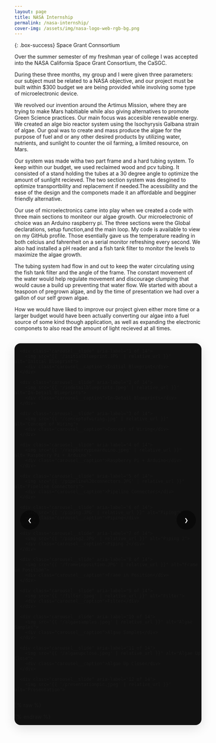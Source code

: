 ```yaml
---
layout: page 
title: NASA Internship 
permalink: /nasa-internship/
cover-img: /assets/img/nasa-logo-web-rgb-bg.png
---
```


{: .box-success}
Space Grant Connsortium 

Over the summer semester of my freshman year of college I was accepted into the NASA California Space Grant Consortium, the CaSGC.  

During these three months, my group and I were given three parameters: our subject must be related to a NASA objective, and our project must be built within $300 budget we are being provided while involving some type of microelectronic device. 

We revolved our invention around the Artimus Mission, where they are trying to make Mars habitiable while also giving alternatives to promote Green Science practices. Our main focus was accesible renewable energy. We created an alge bio reactor system using the Isochyrysis Galbana strain of algae. Our goal was to create and mass produce the algae for the purpose of fuel and or any other desired products by utilizing water, nutrients, and sunlight to counter the oil farming, a limited resource, on Mars. 

Our system was made witha two part frame and a hard tubing system. To keep within our budget, we used reclaimed wood and pcv tubing. It consisted of a stand holding the tubes at a 30 degree angle to optimize the amount of sunlight recieved. The two section system was desgined to optimize transportbility and replacement if needed.The acessibility and the ease of the design and the componets made it an affordable and begginer friendly alternative. 

Our use of microelectronics came into play when we created a code with three main sections to moniteor our algae growth. Our microelectronic of choice was an Arduino raspberry pi. The three sections were the Global declarations, setup function,and the main loop. My code is available to view on my GitHub profile. Those esentially gave us the temperature reading in both celcius and fahrenheit on a serial monitor refreshing every second. We also had installed a pH reader and a fish tank filter  to monitor the levels to maximize the algae growth.  

The tubing system had flow in and out to keep the water circulating using the fish tank filter and the angle of the frame. The constant movement of the water would help regulate movement and discourage clumping that would cause a build up preventing that water flow. We started with about a teaspoon of pregrown algae, and by the time of presentation we had over a gallon of our self grown algae.

How we would have liked to improve our project given either more time or a larger budget would have been actually converting our algae into a fuel source of some kind though application, as well as expanding the electronic componets to also read the amount of light recieved at all times.


<!-- ====== NASA INTERNSHIP CAROUSEL (15 slides, responsive contain) ====== -->
<div class="carousel" id="nasa-carousel" aria-roledescription="carousel" aria-label="NASA Gallery">
  <div class="carousel__viewport">
    <div class="carousel__track" role="group" aria-live="polite">

      <div class="carousel__slide" aria-label="1 of 14">
        <img src="{{ '/initialblueprint.JPG' | relative_url }}" alt="Initial Blueprint">
        <div class="carousel__caption">Initial Blueprint</div>
      </div>

      <div class="carousel__slide" aria-label="2 of 14">
        <img src="{{ '/indetailblueprints.jpeg' | relative_url }}" alt="In-Detail Blueprints">
        <div class="carousel__caption">In-Detail Blueprints</div>
      </div>

      <div class="carousel__slide" aria-label="3 of 14">
        <img src="{{ '/conceptofwiring.jpg' | relative_url }}" alt="Concept of Wiring">
        <div class="carousel__caption">Concept of Wiring</div>
      </div>

      <div class="carousel__slide" aria-label="4 of 14">
        <img src="{{ '/raspberrypiearduino.jpeg' | relative_url }}" alt="Raspberry Pi + Arduino">
        <div class="carousel__caption">Raspberry Pi + Arduino</div>
      </div>

      <div class="carousel__slide" aria-label="5 of 14">
        <img src="{{ '/pipeline%20connectors.JPG' | relative_url }}" alt="Pipeline Connectors">
        <div class="carousel__caption">Pipeline Connectors</div>
      </div>

      <div class="carousel__slide" aria-label="6 of 14">
        <img src="{{ '/piping.JPG' | relative_url }}" alt="Piping">
        <div class="carousel__caption">Piping</div>
      </div>

      <div class="carousel__slide" aria-label="7 of 14">
        <img src="{{ '/piping2.JPG' | relative_url }}" alt="Piping 2">
        <div class="carousel__caption">Piping 2</div>
      </div>

      <div class="carousel__slide" aria-label="8 of 14">
        <img src="{{ '/frameinposition.JPG' | relative_url }}" alt="Frame in Position">
        <div class="carousel__caption">Frame in Position</div>
      </div>

      <div class="carousel__slide" aria-label="9 of 14">
        <img src="{{ '/filter.jpeg' | relative_url }}" alt="Filter">
        <div class="carousel__caption">Filter</div>
      </div>

      <div class="carousel__slide" aria-label="10 of 14">
        <img src="{{ '/algaesamples.jpeg' | relative_url }}" alt="Algae Samples">
        <div class="carousel__caption">Algae Samples</div>
      </div>

      <div class="carousel__slide" aria-label="11 of 14">
        <img src="{{ '/algaeupclose.jpeg' | relative_url }}" alt="Algae Up Close">
        <div class="carousel__caption">Algae Up Close</div>
      </div>

      <div class="carousel__slide" aria-label="12 of 14">
        <img src="{{ '/presentationpic.jpeg' | relative_url }}" alt="Presentation">
        <div class="carousel__caption">Presentation</div>
      </div>

      <div class="carousel__slide" aria-label="13 of 14">
        <img src="{{ '/inaction.jpeg' | relative_url }}" alt="In Action">
        <div class="carousel__caption">In Action</div>
      </div>

      <div class="carousel__slide" aria-label="14 of 14">
        <img src="{{ '/grouppic.jpeg' | relative_url }}" alt="Group Picture">
        <div class="carousel__caption">Group Picture</div>
      </div>

    </div>
  </div>

  <!-- buttons & dots outside the scroll -->
  <button class="carousel__btn carousel__btn--prev" aria-label="Previous" data-action="prev">&#10094;</button>
  <button class="carousel__btn carousel__btn--next" aria-label="Next" data-action="next">&#10095;</button>
  <div class="carousel__dots"></div>
</div>

{% raw %}
<style>
  :root {
    --carousel-width: min(100%, 1100px);
    --carousel-height: min(85vh, 950px);  /* desktop height */
    --dot-size: 14px;
    --dot-active-scale: 1.3;
  }

  @media (max-width: 768px) {
    :root {
      --carousel-height: 60vh;  /* smaller height on mobile */
    }
  }

  .carousel {
    width: var(--carousel-width);
    margin: 2rem auto;
    position: relative;
    border-radius: 16px;
    overflow: hidden;
    box-shadow: 0 8px 30px rgba(0,0,0,.12);
    background: #111;
  }

  .carousel__viewport {
    height: var(--carousel-height);
    position: relative;
    overflow: hidden;
  }

  .carousel__track {
    display: flex;
    height: 100%;
  }

  .carousel__slide {
    flex: 0 0 100%;
    position: relative;
    display: grid;
    place-items: center;
    background: #000;
  }

  /* no cropping */
  .carousel__slide img {
    width: 100%;
    height: 100%;
    object-fit: contain;
    object-position: center;
    display: block;
    background: #000; /* letterbox color */
  }

  .carousel__caption {
    position: absolute;
    left: 0; right: 0; bottom: 0;
    padding: .85rem 1rem;
    background: linear-gradient(180deg,rgba(0,0,0,0) 0%,rgba(0,0,0,.55) 64%,rgba(0,0,0,.85) 100%);
    color: #fff;
    font: 500 15px/1.4 system-ui,-apple-system,Segoe UI,Roboto,Helvetica,Arial,sans-serif;
    text-shadow: 0 1px 2px rgba(0,0,0,.7);
  }

  .carousel__btn {
    position: absolute;
    top: 50%;
    transform: translateY(-50%);
    background: rgba(0,0,0,.45);
    border: none;
    color: #fff;
    width: 52px; height: 52px;
    border-radius: 999px;
    display: grid;
    place-items: center;
    cursor: pointer;
  }
  .carousel__btn--prev { left: 15px; }
  .carousel__btn--next { right: 15px; }

  .carousel__dots {
    position: absolute;
    left: 0; right: 0; bottom: 14px;
    display: flex;
    gap: 10px;
    justify-content: center;
  }

  .carousel__dot {
    width: var(--dot-size);
    height: var(--dot-size);
    border-radius: 50%;
    background: rgba(255,255,255,.45);
    border: 0;
    cursor: pointer;
    transition: transform .15s ease, background .2s ease;
  }
  .carousel__dot[aria-current="true"] {
    background: #fff;
    transform: scale(var(--dot-active-scale));
  }

  /* keep arrows & dots above */
  .carousel__btn, .carousel__dots { z-index: 5; }
  .carousel__caption { z-index: 2; }
</style>

<script>
(function(){
  const root = document.getElementById('nasa-carousel');
  if (!root) return;

  const viewport = root.querySelector('.carousel__viewport');
  const track    = root.querySelector('.carousel__track');
  const slides   = Array.from(root.querySelectorAll('.carousel__slide'));
  const prev     = root.querySelector('[data-action="prev"]');
  const next     = root.querySelector('[data-action="next"]');
  const dotsWrap = root.querySelector('.carousel__dots');

  function sizeSlides(){
    const w = viewport.clientWidth;
    slides.forEach(s => s.style.flex = `0 0 ${w}px`);
  }
  sizeSlides();
  window.addEventListener('resize', sizeSlides);

  // build dots
  slides.forEach((_, idx) => {
    const b = document.createElement('button');
    b.className = 'carousel__dot'; b.type='button';
    b.setAttribute('aria-label', `Go to slide ${idx+1}`);
    b.addEventListener('click', () => go(idx));
    dotsWrap.appendChild(b);
  });

  let i = 0;
  function updateDots(){
    dotsWrap.querySelectorAll('.carousel__dot').forEach((d, idx) =>
      d.setAttribute('aria-current', idx===i ? 'true' : 'false'));
    slides.forEach((s, idx) => s.setAttribute('aria-hidden', idx===i ? 'false' : 'true'));
  }

  function go(n){
    i = (n + slides.length) % slides.length;
    viewport.scrollTo({ left: i * viewport.clientWidth, behavior: 'smooth' });
    updateDots();
  }
  const nextF = () => go(i+1);
  const prevF = () => go(i-1);

  // controls & keyboard
  next.addEventListener('click', nextF);
  prev.addEventListener('click', prevF);
  root.addEventListener('keydown', e => {
    if (e.key==='ArrowRight') nextF();
    if (e.key==='ArrowLeft')  prevF();
  });

  // sync on manual swipe/scroll
  let snapTimer = null;
  viewport.addEventListener('scroll', () => {
    clearTimeout(snapTimer);
    snapTimer = setTimeout(() => {
      i = Math.round(viewport.scrollLeft / viewport.clientWidth);
      updateDots();
    }, 80);
  });

  // enable snap scrolling
  track.style.display = 'flex';
  viewport.style.overflowX = 'auto';
  viewport.style.scrollSnapType = 'x mandatory';
  slides.forEach(s => s.style.scrollSnapAlign = 'center');

  go(0);
})();
</script>
{% endraw %}
<!-- ====== /NASA INTERNSHIP CAROUSEL ====== -->
